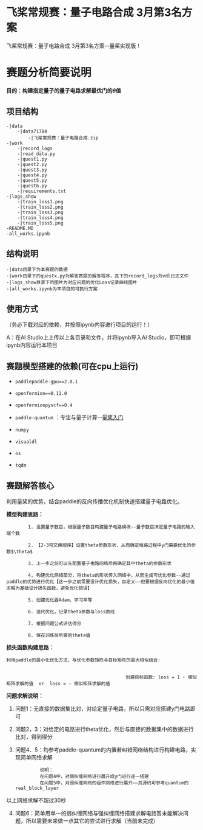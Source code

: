 # 飞桨常规赛：量子电路合成 3月第3名方案

飞桨常规赛：量子电路合成 3月第3名方案--量桨实现版！
# 赛题分析简要说明

**目的：构建指定量子的量子电路求解最优门的$\theta$值**

## 项目结构
	-|data
		-|data71784
			-|飞桨常规赛：量子电路合成.zip
	-|work
		-|record_logs
		-|read_data.py
		-|quest1.py
		-|quest2.py
		-|quest3.py
		-|quest4.py
		-|quest5.py
		-|quest6.py
		-|requirements.txt
	-|logs_show
		-|train_loss1.png
		-|train_loss2.png
		-|train_loss3.png
		-|train_loss4.png
		-|train_loss5.png
	-README.MD
	-all_works.ipynb

## 结构说明
	-|data目录下为本赛题的数据
	-|work目录下的questx.py为解答赛题的解答程序，其下的record_logs为vdl日志文件
	-|logs_show目录下的图片为对应问题的优化Loss记录曲线图片
	-|all_works.ipynb为本项目的可执行方案

## 使用方式
（务必下载对应的依赖，并按照ipynb内容进行项目的运行！）

A：在AI Studio上上传以上各目录和文件，并将ipynb导入AI Studio，即可根据ipynb内容运行本项目

## 赛题模型搭建的依赖(可在cpu上运行)


* `paddlepaddle-gpu==2.0.1`

* `openfermion==0.11.0`

* `openfermionpyscf==0.4`

* `paddle-quantum` ：专注与量子计算--[量桨入门](https://qml.baidu.com/quick-start/overview.html)

* `numpy`

* `visualdl`

* `os`

* `tqdm`
   
## 赛题解答核心

利用量桨的优势，结合paddle的反向传播优化机制快速搭建量子电路优化。
    
**模型构建思路：**

   	        1. 设置量子数目，根据量子数目构建量子电路模块--量子数目决定量子电路的输入端个数

            2. 【2-3可交换顺序】设置theta参数形状，从而确定电路过程中y门需要优化的参数$\theta$

            3. 上一步之前可以先配置量子电路网络后再确定其中theta的参数形状

            4. 构建优化网络部分，将theta的形状传入网络中，从而生成可优化参数--通过paddle的优势进行优化【这一步之前需要设计优化损失，自定义——但要根据反向优化的最小值求解为基础设计损失函数，避免优化错误】

            5. 创建优化器Adam、学习率等

            6. 迭代优化，记录theta参数与loss曲线

            7. 根据问题公式评估得分

            8. 保存训练后所需的theta值
            
**损失函数构建思路：**

	利用paddle的最小化优化方法，与优化参数矩阵与目标矩阵的最大相似结合:
    
    
    											创建目标函数: loss = 1 - 相似矩阵求解的值  or  loss = - 相似矩阵求解的值


**问题求解说明：**

1. 问题1：无直接的数据集比对，对给定量子电路，所以只需对应搭建y门电路即可
2. 问题2，3：对给定的电路进行theta优化，然后与直接的数据集中的数据进行比对，得到得分
3. 问题4、5：均参考paddle-quantum的内置若纠错网络结构进行构建电路，实现简单网络求解
   
                说明：
                在问题4中，对弱纠缠网络进行展开成y门进行逐一搭建
                在问题5中，对弱纠缠网络的组件网络进行展开——其源码可参考quantum的real_block_layer

以上网络求解不超过30秒

4. 问题6：简单用单一的弱纠缠网络与强纠缠网络搭建求解电路暂未能解决问题，所以需要未来做一点其它的尝试进行求解（当前未完成）
